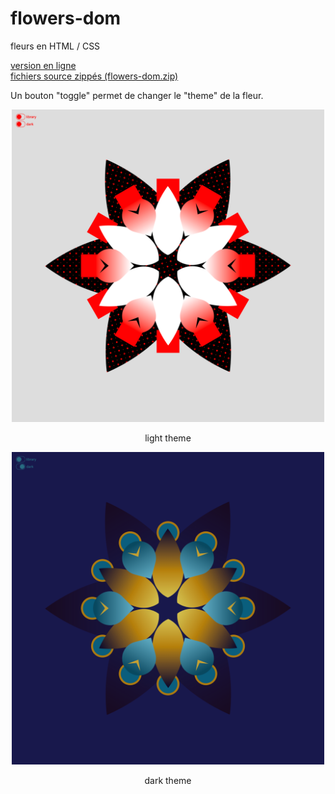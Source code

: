 # flowers-dom

fleurs en HTML / CSS

[version en ligne](https://jniac.github.io/education/javascript/flowers-dom/flowers-dom/)  
[fichiers source zippés (flowers-dom.zip)](https://github.com/jniac/education/raw/master/javascript/flowers-dom/flowers-dom.zip)

Un bouton "toggle" permet de changer le "theme" de la fleur.

<p align="center"><img width="500px" src="screenshots/FlowerLight.png"></p>
<p align="center">light theme</p>

<p align="center"><img width="500px" src="screenshots/FlowerDark.png"></p>
<p align="center">dark theme</p>
